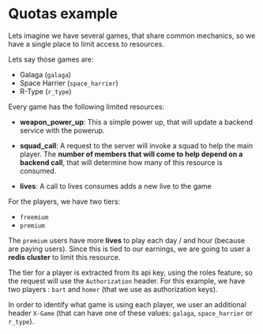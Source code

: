 # Quotas example

Lets imagine we have several games, that share common mechanics, so we
have a single place to limit access to resources.

Lets say those games are: 

- Galaga (`galaga`)
- Space Harrier (`space_harrier`)
- R-Type (`r_type`)

Every game has the following limited resources:

- **weapon_power_up**: This a simple power up, that will update a 
    backend service with the powerup.

- **squad_call**: A request to the server will invoke a squad to help the
    main player. The **number of members that will come to help 
    depend on a backend call**, that will determine how many of this
    resource is consumed.

- **lives**: A call to lives consumes adds a new live to the game


For the players, we have two tiers:

- `freemium`
- `premium` 
  
The `premium` users have more **lives** to play each day / and hour (because
are paying users). Since this is tied to our earnings, we are going to
user a **redis cluster** to limit this resource.

The tier for a player is extracted from its api key, using the roles feature,
so the request will use the `Authorization` header. For this example, we 
have two players : `bart` and `homer` (that we use as authorization keys).

In order to identify what game is using each player, we user an additional
header `X-Game` (that can have one of these values: `galaga`, `space_harrier`
or `r_type`).
